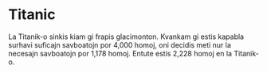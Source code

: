# Titanic

La Titanik-o sinkis kiam gi frapis glacimonton. Kvankam gi estis kapabla surhavi
suficajn savboatojn por 4,000 homoj, oni decidis meti nur la necesajn savboatojn
por 1,178 homoj. Entute estis 2,228 homoj en la Titanik-o.
